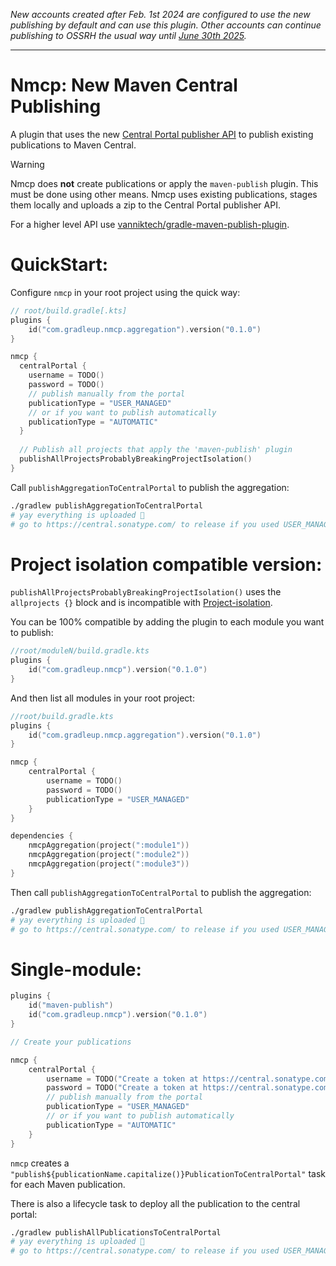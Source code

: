 _New accounts created after Feb. 1st 2024 are configured to use the new publishing by default and can use this plugin. Other accounts can continue publishing to OSSRH the usual way until [June 30th 2025](https://central.sonatype.org/news/20250326_ossrh_sunset/)._

---

# Nmcp: New Maven Central Publishing

A plugin that uses the new [Central Portal publisher API](https://central.sonatype.org/publish/publish-portal-api/) to publish existing publications to Maven Central.

> [!WARNING]
> Nmcp does **not** create publications or apply the `maven-publish` plugin. This must be done using other means. Nmcp uses existing publications, stages them locally and uploads a zip to the Central Portal publisher API.
>
> For a higher level API use [vanniktech/gradle-maven-publish-plugin](https://github.com/vanniktech/gradle-maven-publish-plugin/).

# QuickStart:

Configure `nmcp` in your root project using the quick way:

```kotlin
// root/build.gradle[.kts]
plugins {
    id("com.gradleup.nmcp.aggregation").version("0.1.0")
}

nmcp {
  centralPortal {
    username = TODO()
    password = TODO()
    // publish manually from the portal
    publicationType = "USER_MANAGED"
    // or if you want to publish automatically
    publicationType = "AUTOMATIC"
  }
 
  // Publish all projects that apply the 'maven-publish' plugin
  publishAllProjectsProbablyBreakingProjectIsolation()
}
```

Call `publishAggregationToCentralPortal` to publish the aggregation:

```bash
./gradlew publishAggregationToCentralPortal
# yay everything is uploaded 🎉
# go to https://central.sonatype.com/ to release if you used USER_MANAGED
```

# Project isolation compatible version:

`publishAllProjectsProbablyBreakingProjectIsolation()` uses the `allprojects {}` block and is incompatible with [Project-isolation](https://gradle.github.io/configuration-cache/). 

You can be 100% compatible by adding the plugin to each module you want to publish:

```kotlin
//root/moduleN/build.gradle.kts
plugins {
    id("com.gradleup.nmcp").version("0.1.0")
}
```

And then list all modules in your root project:

```kotlin
//root/build.gradle.kts
plugins {
    id("com.gradleup.nmcp.aggregation").version("0.1.0")
}

nmcp {
    centralPortal {
        username = TODO()
        password = TODO()
        publicationType = "USER_MANAGED"
    }
}

dependencies {
    nmcpAggregation(project(":module1"))
    nmcpAggregation(project(":module2"))
    nmcpAggregation(project(":module3"))
}
```

Then call `publishAggregationToCentralPortal` to publish the aggregation:

```bash
./gradlew publishAggregationToCentralPortal
# yay everything is uploaded 🎉
# go to https://central.sonatype.com/ to release if you used USER_MANAGED
```

# Single-module:

```kotlin
plugins {
    id("maven-publish")
    id("com.gradleup.nmcp").version("0.1.0")
}

// Create your publications

nmcp {
    centralPortal {
        username = TODO("Create a token at https://central.sonatype.com/account") 
        password = TODO("Create a token at https://central.sonatype.com/account")
        // publish manually from the portal
        publicationType = "USER_MANAGED"
        // or if you want to publish automatically
        publicationType = "AUTOMATIC"
    }
}
```

`nmcp` creates a `"publish${publicationName.capitalize()}PublicationToCentralPortal"` task for each Maven publication.

There is also a lifecycle task to deploy all the publication to the central portal:

```bash
./gradlew publishAllPublicationsToCentralPortal
# yay everything is uploaded 🎉
# go to https://central.sonatype.com/ to release if you used USER_MANAGED
```
